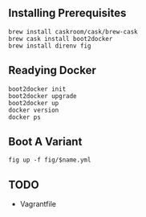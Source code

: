 ## Installing Prerequisites

```shell
brew install caskroom/cask/brew-cask
brew cask install boot2docker
brew install direnv fig
```

## Readying Docker

```shell
boot2docker init
boot2docker upgrade
boot2docker up
docker version
docker ps
```

## Boot A Variant

```shell
fig up -f fig/$name.yml
```

## TODO

* Vagrantfile

